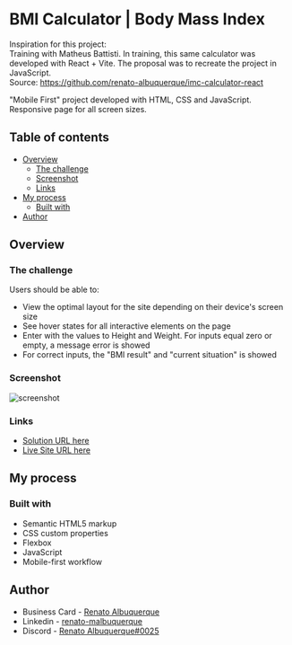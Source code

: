 # BMI Calculator | Body Mass Index

Inspiration for this project: 
<br>Training with Matheus Battisti. In training, this same calculator was developed with React + Vite. The proposal was to recreate the project in JavaScript.
<br>Source: https://github.com/renato-albuquerque/imc-calculator-react
 
"Mobile First" project developed with HTML, CSS and JavaScript. Responsive page for all screen sizes.
 
## Table of contents

- [Overview](#overview)
  - [The challenge](#the-challenge)
  - [Screenshot](#screenshot)
  - [Links](#links)
- [My process](#my-process)
  - [Built with](#built-with)
- [Author](#author)

## Overview

### The challenge

Users should be able to:

- View the optimal layout for the site depending on their device's screen size
- See hover states for all interactive elements on the page
- Enter with the values to Height and Weight. For inputs equal zero or empty, a message error is showed
- For correct inputs, the "BMI result" and "current situation" is showed 

### Screenshot

![screenshot]()

### Links

- [Solution URL here]()
- [Live Site URL here]()

## My process

### Built with

- Semantic HTML5 markup
- CSS custom properties
- Flexbox
- JavaScript
- Mobile-first workflow

## Author

- Business Card - [Renato Albuquerque](https://rma-contacts.vercel.app/)
- Linkedin - [renato-malbuquerque](https://www.linkedin.com/in/renato-malbuquerque/)
- Discord - [Renato Albuquerque#0025](https://discordapp.com/users/992621595547938837)
